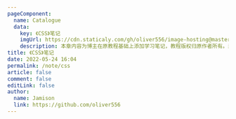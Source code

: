 ```yaml
---
pageComponent:
  name: Catalogue
  data:
    key: 《CSS》笔记
    imgUrl: https://cdn.staticaly.com/gh/oliver556/image-hosting@master/20220225133159.38bse8qkhfu0.webp
    description: 本章内容为博主在原教程基础上添加学习笔记，教程版权归原作者所有。来源：<a href='https://wangdoc.com/javascript/' target='_blank'>JavaScript教程</a>
title: 《CSS》笔记
date: 2022-05-24 16:04
permalink: /note/css
article: false
comment: false
editLink: false
author:
  name: Jamison
  link: https://github.com/oliver556
---
```

